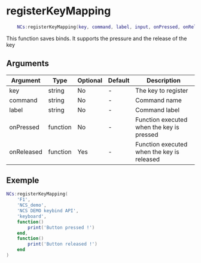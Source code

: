 # registerKeyMapping

```lua
    NCs:registerKeyMapping(key, command, label, input, onPressed, onReleased)
```

This function saves binds. It supports the pressure and the release of the key

## Arguments
| Argument      | Type | Optional | Default | Description                                                                                       |
|---------------|-----------|----------|---------------|---------------------------------------------------------------------------------------------------|
| key           | string    | No       | -             |  The key to register                                                                          |
| command          | string    | No      | -          |   Command name                                                       |
| label          | string    | No      | -        | Command label                                                               |
| onPressed          | function    | No      | -        | Function executed when the key is pressed                                                                |
| onReleased          | function    | Yes      | -        | Function executed when the key is released                                                                |

## Exemple

```lua
NCs:registerKeyMapping(
    'F1',
    'NCS_demo',
    'NCS DEMO keybind API',
    'keyboard',
    function()
        print('Button pressed !')
    end,
    function()
        print('Button released !')
    end
)
```